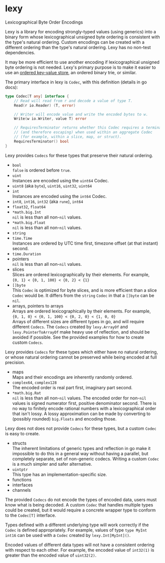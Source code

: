 # lexy

Lexicographical Byte Order Encodings

Lexy is a library for encoding strongly-typed values (using generics) into a binary form whose
lexicographical unsigned byte ordering is consistent with the type's natural ordering.
Custom encodings can be created with a different ordering than the type's natural ordering.
Lexy has no non-test dependencies.

It may be more efficient to use another encoding if lexicographical unsigned byte ordering is not needed.
Lexy's primary purpose is to make it easier to use an
[ordered key-value store](https://en.wikipedia.org/wiki/Ordered_Key-Value_Store),
an ordered binary trie, or similar.

The primary interface in lexy is `Codec`, with this definition (details in go docs):

```go
type Codec[T any] interface {
    // Read will read from r and decode a value of type T.
    Read(r io.Reader) (T, error)

    // Writer will encode value and write the encoded bytes to w.
    Write(w io.Writer, value T) error

    // RequiresTerminator returns whether this Codec requires a terminator
    // (and therefore escaping) when used within an aggregate Codec
    // (for example, within a slice, map, or struct).
    RequiresTerminator() bool
}
```

Lexy provides `Codecs` for these types that preserve their natural ordering.

* `bool`  
  `false` is ordered before `true`.
* `uint`  
  Instances are encoded using the `uint64` Codec.
* `uint8` (aka `byte`), `uint16`, `uint32`, `uint64`
* `int`  
  Instances are encoded using the `int64` Codec.
* `int8`, `int16`, `int32` (aka `rune`), `int64`
* `float32`, `float64`
* `*math.big.Int`  
  `nil` is less than all non-`nil` values.
* `*math.big.Float`  
  `nil` is less than all non-`nil` values.
* `string`
* `time.Time`  
  Instances are ordered by UTC time first, timezone offset (at that instant) second.
* `time.Duration`
* pointers  
  `nil` is less than all non-`nil` values.
* slices  
  Slices are ordered lexicographically by their elements.
  For example,  
  `{0, 1} < {0, 1, 100} < {0, 2} < {1}`
* `[]byte`  
  This `Codec` is optimized for byte slices, and is more efficient than a slice `Codec` would be.
  It differs from the `string` `Codec` in that a `[]byte` can be `nil`.
* arrays, pointers to arrays  
  Arrays are ordered lexicographically by their elements.
  For example,  
  `{0, 1, 0} < {0, 1, 100} < {0, 2, 0} < {1, 0, 0}`  
  Arrays of different sizes are different types in go, and will require different `Codecs`.
  The `Codecs` created by `lexy.ArrayOf` and `lexy.PointerToArrayOf` make heavy use of reflection,
  and should be avoided if possible.
  See the provided examples for how to create custom `Codecs`.

Lexy provides `Codecs` for these types which either have no natural ordering,
or whose natural ordering cannot be preserved while being encoded at full precision.

* maps  
  Maps and their encodings are inherently randomly ordered.
* `complex64`, `complex128`  
  The encoded order is real part first, imaginary part second.
* `*math.big.Rat`  
  `nil` is less than all non-`nil` values.
  The encoded order for non-`nil` values is signed numerator first, positive denominator second.
  There is no way to finitely encode rational numbers with a lexicographical order that isn't lossy.
  A lossy approximation can be made by converting to (possibly rounded) `big.Floats` and encoding those.

Lexy does not does not provide `Codecs` for these types, but a custom `Codec` is easy to create.

* structs  
  The inherent limitations of generic types and reflection in go make it impossible
  to do this in a general way without having a parallel, but completely separate, set of non-generic codecs.
  Writing a custom `Codec` is a much simpler and safer alternative.
* `uintptr`  
  This type has an implementation-specific size.
* functions
* interfaces
* channels

The provided `Codecs` do not encode the types of encoded data, users must know what is being decoded.
A custom `Codec` that handles multiple types could be created,
but it would require a concrete wrapper type to conform to the `Codec[T]` interface.

Types defined with a different underlying type will work correctly if the `Codec` is defined appropriately.
For example, values of type `type MyInt int16` can be used with a `Codec` created by `lexy.Int[MyInt]()`.

Encoded values of different data types will not have a consistent ordering with respect to each other.
For example, the encoded value of `int32(1)` is greater than the encoded value of `uint32(2)`.
